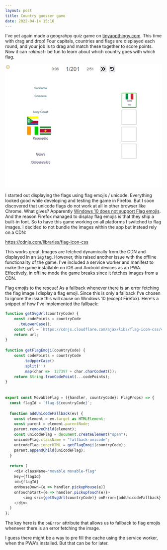 ```yaml
---
layout: post
title: Country guesser game
date: 2022-04-14 15:16
---
```


I've yet again made a geograhpy quiz game on [tinyappthingy.com](https://tinyappthingy.com/country-guesser/). This time with drag and drop! Four capitals, countries and flags are displayed each round, and your job is to drag and match these together to score points. Now it can *-almost-* be fun to learn about which country goes with which flag.

[![Country guesser game](/assets/2022/country-guesser-game/country-guesser-game.png)](https://tinyappthingy.com/country-guesser)

I started out displaying the flags using flag emojis / unicode. Everything looked good while developing and testing the game in Firefox. But I soon discovered that unicode flags do not work at all in other browser like Chrome. What gives? Apparently [Windows 10 does not support Flag emojis](https://www.reddit.com/r/Windows10/comments/bsf3o9/any_reason_why_windows_10_doesnt_have_flag_emojis/). And the reason Firefox managed to display flag emojis is that they ship a built-in font. So to have this game working on all platforms I switched to flag images. I decided to not bundle the images within the app but instead rely on a CDN:

<https://cdnjs.com/libraries/flag-icon-css>

This works great. Images are fetched dynamically from the CDN and displayed in an `img` tag. However, this raised another issue with the offline functionality of the game. I've included a service worker and manifest to make the game installable on iOS and Android devices as an PWA. Effectively, in offline mode the game breaks since it fetches images from a CDN.

Flag emojis to the rescue! As a fallback whenever there is an error fetching the flag image I display a flag emoji. Since this is only a fallback I've chosen to ignore the issue this will cause on Windows 10 (except Firefox). Here's a snippet of how I've implemented the fallback:

```js
function getSvgUrl(countryCode) {
    const codePoints = countryCode
      .toLowerCase();
    const url = `https://cdnjs.cloudflare.com/ajax/libs/flag-icon-css/4.1.5/flags/4x3/${codePoints}.svg`
    return url;
}

function getFlagEmoji(countryCode) {
    const codePoints = countryCode
        .toUpperCase()
        .split('')
        .map(char =>  127397 + char.charCodeAt());
    return String.fromCodePoint(...codePoints);
}


export const MovableFlag = ({handler, countryCode}: FlagProps) => {
  const flagId = `flag-${countryCode}`;
  
  function addUnicodeFallback(ev) {
    const element = ev.target as HTMLElement;
    const parent = element.parentNode;
    parent.removeChild(element);
    const unicodeFlag = document.createElement("span");
    unicodeFlag.className = "fallback-unicode";
    unicodeFlag.innerHTML = getFlagEmoji(countryCode);
    parent.appendChild(unicodeFlag);
  }

  return (
    <div className="movable movable-flag"
    key={flagId}
    id={flagId}
    onMouseDown={e => handler.pickupMouse(e)} 
    onTouchStart={e => handler.pickupTouch(e)}>
        <img src={getSvgUrl(countryCode)} onError={addUnicodeFallback} />
    </div>
  )
};
```

The key here is the `onError` attribute that allows us to fallback to flag emojis whenever there is an error fetching the image. 

I guess there might be a way to pre fill the cache using the service worker, when the PWA's installed. But that can be for later.